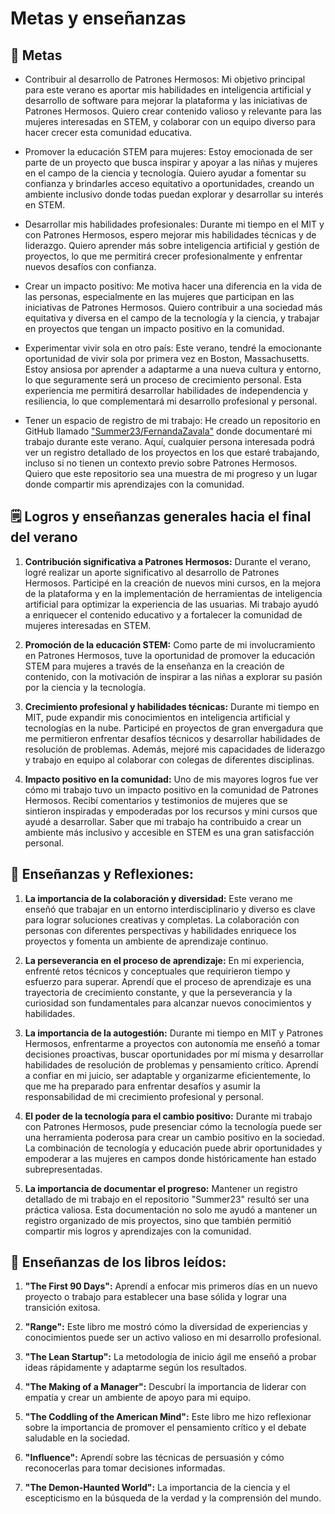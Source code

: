 # Metas y enseñanzas

## 🏴󠁣󠁯󠁭󠁥󠁴󠁿 Metas
+ Contribuir al desarrollo de Patrones Hermosos: Mi objetivo principal para este verano es aportar mis habilidades en inteligencia artificial y desarrollo de software para mejorar la plataforma y las iniciativas de Patrones Hermosos. Quiero crear contenido valioso y relevante para las mujeres interesadas en STEM, y colaborar con un equipo diverso para hacer crecer esta comunidad educativa.

+ Promover la educación STEM para mujeres: Estoy emocionada de ser parte de un proyecto que busca inspirar y apoyar a las niñas y mujeres en el campo de la ciencia y tecnología. Quiero ayudar a fomentar su confianza y brindarles acceso equitativo a oportunidades, creando un ambiente inclusivo donde todas puedan explorar y desarrollar su interés en STEM.

+ Desarrollar mis habilidades profesionales: Durante mi tiempo en el MIT y con Patrones Hermosos, espero mejorar mis habilidades técnicas y de liderazgo. Quiero aprender más sobre inteligencia artificial y gestión de proyectos, lo que me permitirá crecer profesionalmente y enfrentar nuevos desafíos con confianza.

+ Crear un impacto positivo: Me motiva hacer una diferencia en la vida de las personas, especialmente en las mujeres que participan en las iniciativas de Patrones Hermosos. Quiero contribuir a una sociedad más equitativa y diversa en el campo de la tecnología y la ciencia, y trabajar en proyectos que tengan un impacto positivo en la comunidad.

+ Experimentar vivir sola en otro país: Este verano, tendré la emocionante oportunidad de vivir sola por primera vez en Boston, Massachusetts. Estoy ansiosa por aprender a adaptarme a una nueva cultura y entorno, lo que seguramente será un proceso de crecimiento personal. Esta experiencia me permitirá desarrollar habilidades de independencia y resiliencia, lo que complementará mi desarrollo profesional y personal.

+ Tener un espacio de registro de mi trabajo: He creado un repositorio en GitHub llamado ["Summer23/FernandaZavala"](https://github.com/patroneshermosos-oficial/Summer23/tree/main/FernandaZavala) donde documentaré mi trabajo durante este verano. Aquí, cualquier persona interesada podrá ver un registro detallado de los proyectos en los que estaré trabajando, incluso si no tienen un contexto previo sobre Patrones Hermosos. Quiero que este repositorio sea una muestra de mi progreso y un lugar donde compartir mis aprendizajes con la comunidad.


## 🗒️ Logros y enseñanzas generales hacia el final del verano

1. **Contribución significativa a Patrones Hermosos:** Durante el verano, logré realizar un aporte significativo al desarrollo de Patrones Hermosos. Participé en la creación de nuevos mini cursos, en la mejora de la plataforma y en la implementación de herramientas de inteligencia artificial para optimizar la experiencia de las usuarias. Mi trabajo ayudó a enriquecer el contenido educativo y a fortalecer la comunidad de mujeres interesadas en STEM.

2. **Promoción de la educación STEM:** Como parte de mi involucramiento en Patrones Hermosos, tuve la oportunidad de promover la educación STEM para mujeres a través de la enseñanza en la creación de contenido, con la motivación de inspirar a las niñas a explorar su pasión por la ciencia y la tecnología. 

3. **Crecimiento profesional y habilidades técnicas:** Durante mi tiempo en MIT, pude expandir mis conocimientos en inteligencia artificial y tecnologías en la nube. Participé en proyectos de gran envergadura que me permitieron enfrentar desafíos técnicos y desarrollar habilidades de resolución de problemas. Además, mejoré mis capacidades de liderazgo y trabajo en equipo al colaborar con colegas de diferentes disciplinas.

4. **Impacto positivo en la comunidad:** Uno de mis mayores logros fue ver cómo mi trabajo tuvo un impacto positivo en la comunidad de Patrones Hermosos. Recibí comentarios y testimonios de mujeres que se sintieron inspiradas y empoderadas por los recursos y mini cursos que ayudé a desarrollar. Saber que mi trabajo ha contribuido a crear un ambiente más inclusivo y accesible en STEM es una gran satisfacción personal.

## 🤔 Enseñanzas y Reflexiones:

1. **La importancia de la colaboración y diversidad:** Este verano me enseñó que trabajar en un entorno interdisciplinario y diverso es clave para lograr soluciones creativas y completas. La colaboración con personas con diferentes perspectivas y habilidades enriquece los proyectos y fomenta un ambiente de aprendizaje continuo.

2. **La perseverancia en el proceso de aprendizaje:** En mi experiencia, enfrenté retos técnicos y conceptuales que requirieron tiempo y esfuerzo para superar. Aprendí que el proceso de aprendizaje es una trayectoria de crecimiento constante, y que la perseverancia y la curiosidad son fundamentales para alcanzar nuevos conocimientos y habilidades.

3. **La importancia de la autogestión:** Durante mi tiempo en MIT y Patrones Hermosos, enfrentarme a proyectos con autonomía me enseñó a tomar decisiones proactivas, buscar oportunidades por mí misma y desarrollar habilidades de resolución de problemas y pensamiento crítico. Aprendí a confiar en mi juicio, ser adaptable y organizarme eficientemente, lo que me ha preparado para enfrentar desafíos y asumir la responsabilidad de mi crecimiento profesional y personal.

4. **El poder de la tecnología para el cambio positivo:** Durante mi trabajo con Patrones Hermosos, pude presenciar cómo la tecnología puede ser una herramienta poderosa para crear un cambio positivo en la sociedad. La combinación de tecnología y educación puede abrir oportunidades y empoderar a las mujeres en campos donde históricamente han estado subrepresentadas.

5. **La importancia de documentar el progreso:** Mantener un registro detallado de mi trabajo en el repositorio "Summer23" resultó ser una práctica valiosa. Esta documentación no solo me ayudó a mantener un registro organizado de mis proyectos, sino que también permitió compartir mis logros y aprendizajes con la comunidad.

## 📖 Enseñanzas de los libros leídos:

1. **"The First 90 Days":** Aprendí a enfocar mis primeros días en un nuevo proyecto o trabajo para establecer una base sólida y lograr una transición exitosa.

2. **"Range":** Este libro me mostró cómo la diversidad de experiencias y conocimientos puede ser un activo valioso en mi desarrollo profesional.

3. **"The Lean Startup":** La metodología de inicio ágil me enseñó a probar ideas rápidamente y adaptarme según los resultados.

4. **"The Making of a Manager":** Descubrí la importancia de liderar con empatía y crear un ambiente de apoyo para mi equipo.

5. **"The Coddling of the American Mind":** Este libro me hizo reflexionar sobre la importancia de promover el pensamiento crítico y el debate saludable en la sociedad.

6. **"Influence":** Aprendí sobre las técnicas de persuasión y cómo reconocerlas para tomar decisiones informadas.

7. **"The Demon-Haunted World":** La importancia de la ciencia y el escepticismo en la búsqueda de la verdad y la comprensión del mundo.


